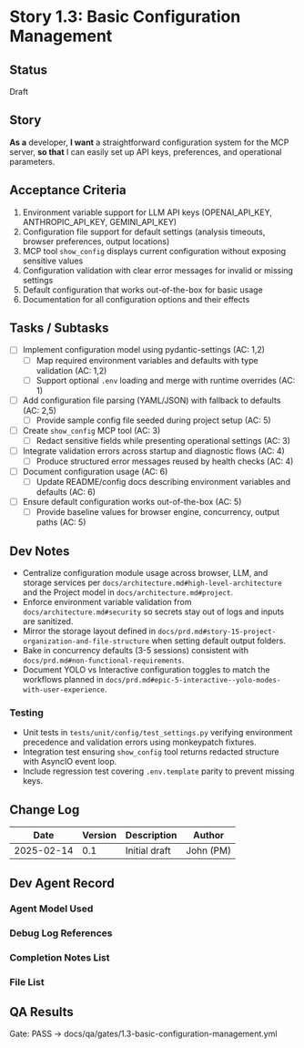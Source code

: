 # Story 1.3: Basic Configuration Management

## Status
Draft

## Story
**As a** developer,
**I want** a straightforward configuration system for the MCP server,
**so that** I can easily set up API keys, preferences, and operational parameters.

## Acceptance Criteria
1. Environment variable support for LLM API keys (OPENAI_API_KEY, ANTHROPIC_API_KEY, GEMINI_API_KEY)
2. Configuration file support for default settings (analysis timeouts, browser preferences, output locations)
3. MCP tool `show_config` displays current configuration without exposing sensitive values
4. Configuration validation with clear error messages for invalid or missing settings
5. Default configuration that works out-of-the-box for basic usage
6. Documentation for all configuration options and their effects

## Tasks / Subtasks
- [ ] Implement configuration model using pydantic-settings (AC: 1,2)
  - [ ] Map required environment variables and defaults with type validation (AC: 1,2)
  - [ ] Support optional `.env` loading and merge with runtime overrides (AC: 1)
- [ ] Add configuration file parsing (YAML/JSON) with fallback to defaults (AC: 2,5)
  - [ ] Provide sample config file seeded during project setup (AC: 5)
- [ ] Create `show_config` MCP tool (AC: 3)
  - [ ] Redact sensitive fields while presenting operational settings (AC: 3)
- [ ] Integrate validation errors across startup and diagnostic flows (AC: 4)
  - [ ] Produce structured error messages reused by health checks (AC: 4)
- [ ] Document configuration usage (AC: 6)
  - [ ] Update README/config docs describing environment variables and defaults (AC: 6)
- [ ] Ensure default configuration works out-of-the-box (AC: 5)
  - [ ] Provide baseline values for browser engine, concurrency, output paths (AC: 5)

## Dev Notes
- Centralize configuration module usage across browser, LLM, and storage services per `docs/architecture.md#high-level-architecture` and the Project model in `docs/architecture.md#project`.
- Enforce environment variable validation from `docs/architecture.md#security` so secrets stay out of logs and inputs are sanitized.
- Mirror the storage layout defined in `docs/prd.md#story-15-project-organization-and-file-structure` when setting default output folders.
- Bake in concurrency defaults (3-5 sessions) consistent with `docs/prd.md#non-functional-requirements`.
- Document YOLO vs Interactive configuration toggles to match the workflows planned in `docs/prd.md#epic-5-interactive--yolo-modes-with-user-experience`.

### Testing
- Unit tests in `tests/unit/config/test_settings.py` verifying environment precedence and validation errors using monkeypatch fixtures.
- Integration test ensuring `show_config` tool returns redacted structure with AsyncIO event loop.
- Include regression test covering `.env.template` parity to prevent missing keys.

## Change Log
| Date | Version | Description | Author |
|------|---------|-------------|--------|
| 2025-02-14 | 0.1 | Initial draft | John (PM) |

## Dev Agent Record

### Agent Model Used

### Debug Log References

### Completion Notes List

### File List

## QA Results

Gate: PASS → docs/qa/gates/1.3-basic-configuration-management.yml
